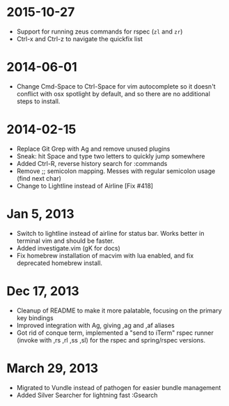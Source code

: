 2015-10-27
==================
  * Support for running zeus commands for rspec (`zl` and `zr`)
  * Ctrl-x and Ctrl-z to navigate the quickfix list

2014-06-01
==================
 * Change Cmd-Space to Ctrl-Space for vim autocomplete so it doesn't conflict with osx spotlight by default, and so there are no additional steps to install.

2014-02-15
==================

 * Replace Git Grep with Ag and remove unused plugins
 * Sneak: hit Space and type two letters to quickly jump somewhere
 * Added Ctrl-R, reverse history search for :commands
 * Remove ;; semicolon mapping. Messes with regular semicolon usage (find next char)
 * Change to Lightline instead of Airline [Fix #418]

Jan 5, 2013
==================

* Switch to lightline instead of airline for status bar. Works better in terminal vim and should be faster.
* Added investigate.vim (gK for docs)
* Fix homebrew installation of macvim with lua enabled, and fix deprecated homebrew install.

Dec 17, 2013
==================

* Cleanup of README to make it more palatable, focusing on the primary key bindings
* Improved integration with Ag, giving ,ag and ,af aliases
* Got rid of conque term, implemented a "send to iTerm" rspec runner (invoke with ,rs ,rl ,ss ,sl) for the rspec and spring/rspec versions.

March 29, 2013
==================

* Migrated to Vundle instead of pathogen for easier bundle management
* Added Silver Searcher for lightning fast :Gsearch
